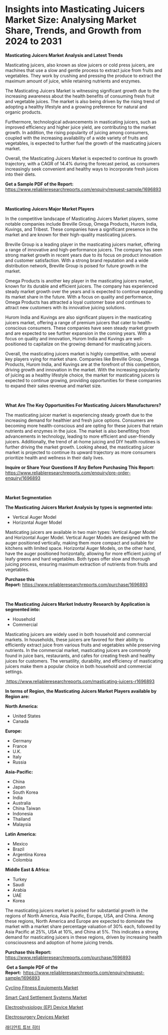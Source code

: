 <p><h1>Insights into Masticating Juicers Market Size: Analysing Market Share, Trends, and Growth from 2024 to 2031</h1></p><p><strong>Masticating Juicers Market Analysis and Latest Trends</strong></p>
<p><p>Masticating juicers, also known as slow juicers or cold press juicers, are machines that use a slow and gentle process to extract juice from fruits and vegetables. They work by crushing and pressing the produce to extract the maximum amount of juice, while retaining nutrients and enzymes.</p><p>The Masticating Juicers Market is witnessing significant growth due to the increasing awareness about the health benefits of consuming fresh fruit and vegetable juices. The market is also being driven by the rising trend of adopting a healthy lifestyle and a growing preference for natural and organic products.</p><p>Furthermore, technological advancements in masticating juicers, such as improved efficiency and higher juice yield, are contributing to the market growth. In addition, the rising popularity of juicing among consumers, coupled with the increasing availability of a wide variety of fruits and vegetables, is expected to further fuel the growth of the masticating juicers market.</p><p>Overall, the Masticating Juicers Market is expected to continue its growth trajectory, with a CAGR of 14.4% during the forecast period, as consumers increasingly seek convenient and healthy ways to incorporate fresh juices into their diets.</p></p>
<p><strong>Get a Sample PDF of the Report:&nbsp;</strong> <a href="https://www.reliableresearchreports.com/enquiry/request-sample/1696893">https://www.reliableresearchreports.com/enquiry/request-sample/1696893</a></p>
<p>&nbsp;</p>
<p><strong>Masticating Juicers Major Market Players</strong></p>
<p><p>In the competitive landscape of Masticating Juicers Market players, some notable companies include Breville Group, Omega Products, Hurom India, Kuvings, and Tribest. These companies have a significant presence in the market and are known for their high-quality masticating juicers.</p><p>Breville Group is a leading player in the masticating juicers market, offering a range of innovative and high-performance juicers. The company has seen strong market growth in recent years due to its focus on product innovation and customer satisfaction. With a strong brand reputation and a wide distribution network, Breville Group is poised for future growth in the market.</p><p>Omega Products is another key player in the masticating juicers market, known for its durable and efficient juicers. The company has experienced steady market growth over the years and is expected to continue expanding its market share in the future. With a focus on quality and performance, Omega Products has attracted a loyal customer base and continues to attract new customers with its innovative juicing solutions.</p><p>Hurom India and Kuvings are also significant players in the masticating juicers market, offering a range of premium juicers that cater to health-conscious consumers. These companies have seen steady market growth and are expected to see further expansion in the coming years. With a focus on quality and innovation, Hurom India and Kuvings are well-positioned to capitalize on the growing demand for masticating juicers.</p><p>Overall, the masticating juicers market is highly competitive, with several key players vying for market share. Companies like Breville Group, Omega Products, Hurom India, and Kuvings are at the forefront of this competition, driving growth and innovation in the market. With the increasing popularity of juicing as a healthy lifestyle choice, the market for masticating juicers is expected to continue growing, providing opportunities for these companies to expand their sales revenue and market size.</p></p>
<p>&nbsp;</p>
<p><strong>What Are The Key Opportunities For Masticating Juicers Manufacturers?</strong></p>
<p><p>The masticating juicer market is experiencing steady growth due to the increasing demand for healthier and fresh juice options. Consumers are becoming more health-conscious and are opting for these juicers that retain nutrients and enzymes in the juice. The market is also benefiting from advancements in technology, leading to more efficient and user-friendly juicers. Additionally, the trend of at-home juicing and DIY health routines is further driving the market growth. Looking ahead, the masticating juicer market is projected to continue its upward trajectory as more consumers prioritize health and wellness in their daily lives.</p></p>
<p><strong>Inquire or Share Your Questions If Any Before Purchasing This Report:</strong> <a href="https://www.reliableresearchreports.com/enquiry/pre-order-enquiry/1696893">https://www.reliableresearchreports.com/enquiry/pre-order-enquiry/1696893</a></p>
<p>&nbsp;</p>
<p><strong>Market Segmentation</strong></p>
<p><strong>The Masticating Juicers Market Analysis by types is segmented into:</strong></p>
<p><ul><li>Vertical Auger Model</li><li>Horizontal Auger Model</li></ul></p>
<p><p>Masticating juicers are available in two main types: Vertical Auger Model and Horizontal Auger Model. Vertical Auger Models are designed with the auger positioned vertically, making them more compact and suitable for kitchens with limited space. Horizontal Auger Models, on the other hand, have the auger positioned horizontally, allowing for more efficient juicing of leafy greens and hard vegetables. Both types offer slow and thorough juicing process, ensuring maximum extraction of nutrients from fruits and vegetables.</p></p>
<p><strong>Purchase this Report:&nbsp;</strong><a href="https://www.reliableresearchreports.com/purchase/1696893">https://www.reliableresearchreports.com/purchase/1696893</a></p>
<p>&nbsp;</p>
<p><strong>The Masticating Juicers Market Industry Research by Application is segmented into:</strong></p>
<p><ul><li>Household</li><li>Commercial</li></ul></p>
<p><p>Masticating juicers are widely used in both household and commercial markets. In households, these juicers are favored for their ability to efficiently extract juice from various fruits and vegetables while preserving nutrients. In the commercial market, masticating juicers are commonly found in juice bars, restaurants, and cafes for creating fresh and healthy juices for customers. The versatility, durability, and efficiency of masticating juicers make them a popular choice in both household and commercial settings.</p></p>
<p><a href="https://www.reliableresearchreports.com/masticating-juicers-r1696893">&nbsp;https://www.reliableresearchreports.com/masticating-juicers-r1696893</a></p>
<p><strong>In terms of Region, the Masticating Juicers Market Players available by Region are:</strong></p>
<p>
    <p> <strong> North America: </strong>
        <ul>
            <li>United States</li>
            <li>Canada</li>
        </ul>
        </p> 
    <p> <strong> Europe: </strong>
        <ul>
            <li>Germany</li>
            <li>France</li>
            <li>U.K.</li>
            <li>Italy</li>
            <li>Russia</li>
        </ul>
        </p> 
    <p> <strong> Asia-Pacific: </strong>
        <ul>
            <li>China</li>
            <li>Japan</li>
            <li>South Korea</li>
            <li>India</li>
            <li>Australia</li>
            <li>China Taiwan</li>
            <li>Indonesia</li>
            <li>Thailand</li>
            <li>Malaysia</li>
        </ul>
        </p> 
    <p> <strong> Latin America: </strong>
        <ul>
            <li>Mexico</li>
            <li>Brazil</li>
            <li>Argentina Korea</li>
            <li>Colombia</li>
        </ul>
        </p> 
    <p> <strong> Middle East & Africa: </strong>
        <ul>
            <li>Turkey</li>
            <li>Saudi</li>
            <li>Arabia</li>
            <li>UAE</li>
            <li>Korea</li>
        </ul>
    </p>
    </p>
<p><p>The masticating juicers market is poised for substantial growth in the regions of North America, Asia Pacific, Europe, USA, and China. Among these regions, North America and Europe are expected to dominate the market with a market share percentage valuation of 30% each, followed by Asia Pacific at 25%, USA at 10%, and China at 5%. This indicates a strong demand for masticating juicers in these regions, driven by increasing health consciousness and adoption of home juicing trends.</p></p>
<p><strong>Purchase this Report: </strong><a href="https://www.reliableresearchreports.com/purchase/1696893">https://www.reliableresearchreports.com/purchase/1696893</a></p>
<p>&nbsp;<strong>Get a Sample PDF of the Report:&nbsp;&nbsp;</strong><a href="https://www.reliableresearchreports.com/enquiry/request-sample/1696893">https://www.reliableresearchreports.com/enquiry/request-sample/1696893</a></p>
<p><strong></strong></p>
<p><p><a href="https://github.com/gdfhhhj/Market-Research-Report-List-4/blob/main/cycling-fitness-equipments-market.md">Cycling Fitness Equipments Market</a></p><p><a href="https://github.com/julyju69/Market-Research-Report-List-3/blob/main/smart-card-settlement-systems-market.md">Smart Card Settlement Systems Market</a></p><p><a href="https://www.linkedin.com/pulse/electrophysiology-ep-device-market-size-cagr-trends-2024-2030-wrxuc">Electrophysiology (EP) Device Market</a></p><p><a href="https://www.linkedin.com/pulse/electrosurgery-devices-market-research-report-its-history-kevae">Electrosurgery Devices Market</a></p><p><a href="https://github.com/KoleLedner/Market-Research-Report-List-1/blob/main/813699464113.md">래디언트 튜브 히터</a></p></p>